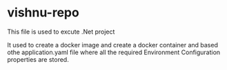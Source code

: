 # vishnu-repo

This file is used to excute .Net project 

It used to create a docker image and create a docker container and based othe application.yaml file where all the required Environment Configuration properties are stored.
